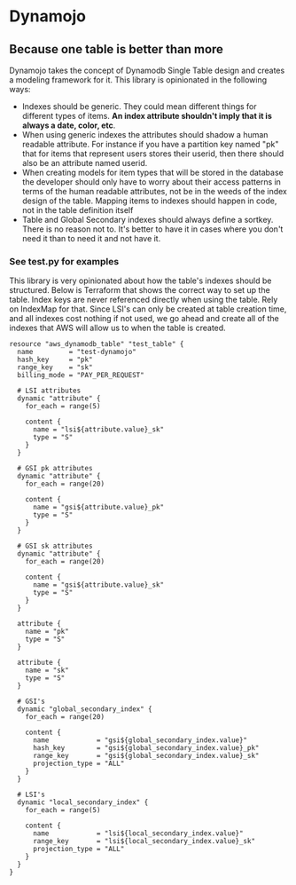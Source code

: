 # Dynamojo
## Because one table is better than more

Dynamojo takes the concept of Dynamodb Single Table design and creates a modeling framework for it. This library is opinionated in the following ways:
- Indexes should be generic. They could mean different things for different types of items. **An index attribute shouldn't imply that it is always a date, color, etc**.
- When using generic indexes the attributes should shadow a human readable attribute. For instance if you have a partition key named "pk" that for items that represent users stores their  userid, then there should also be an attribute named userid.
- When creating models for item types that will be stored in the database the developer should only have to worry about their access patterns in terms of the human readable attributes, not be in the weeds of the index design of the table. Mapping items to indexes should happen in code, not in the table definition itself
- Table and Global Secondary indexes should always define a sortkey. There is no reason not to. It's better to have it in cases where you don't need it than to need it and not have it.

### See test.py for examples

This library is very opinionated about how the table's indexes should be structured. Below is Terraform that shows the
correct way to set up the table. Index keys are never referenced directly when using the table. Rely on IndexMap for that.
Since LSI's can only be created at table creation time, and all indexes cost nothing if not used, we go ahead and create
all of the indexes that AWS will allow us to when the table is created.

```hcl
resource "aws_dynamodb_table" "test_table" {
  name         = "test-dynamojo"
  hash_key     = "pk"
  range_key    = "sk"
  billing_mode = "PAY_PER_REQUEST"

  # LSI attributes
  dynamic "attribute" {
    for_each = range(5)

    content {
      name = "lsi${attribute.value}_sk"
      type = "S"
    }
  }

  # GSI pk attributes
  dynamic "attribute" {
    for_each = range(20)

    content {
      name = "gsi${attribute.value}_pk"
      type = "S"
    }
  }

  # GSI sk attributes
  dynamic "attribute" {
    for_each = range(20)

    content {
      name = "gsi${attribute.value}_sk"
      type = "S"
    }
  }

  attribute {
    name = "pk"
    type = "S"
  }

  attribute {
    name = "sk"
    type = "S"
  }

  # GSI's
  dynamic "global_secondary_index" {
    for_each = range(20)

    content {
      name            = "gsi${global_secondary_index.value}"
      hash_key        = "gsi${global_secondary_index.value}_pk"
      range_key       = "gsi${global_secondary_index.value}_sk"
      projection_type = "ALL"
    }
  }

  # LSI's
  dynamic "local_secondary_index" {
    for_each = range(5)

    content {
      name            = "lsi${local_secondary_index.value}"
      range_key       = "lsi${local_secondary_index.value}_sk"
      projection_type = "ALL"
    }
  }
}
```
